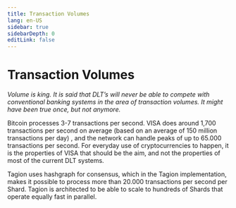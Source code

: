 ```yaml
---
title: Transaction Volumes
lang: en-US
sidebar: true
sidebarDepth: 0
editLink: false
---
```


# Transaction Volumes

_Volume is king. It is said that DLT’s will never be able to compete with conventional banking systems in the area of transaction volumes. It might have been true once, but not anymore._

Bitcoin processes 3-7 transactions per second. VISA does around 1,700 transactions per second on average (based on an average of 150 million transactions per day) , and the network can handle peaks of up to 65.000 transactions per second. For everyday use of cryptocurrencies to happen, it is the properties of VISA that should be the aim, and not the properties of most of the current DLT systems.  

Tagion uses hashgraph for consensus, which in the Tagion implementation, makes it possible to process more than 20.000 transactions per second  per Shard. Tagion is architected to be able to scale to hundreds of Shards that operate equally fast in parallel. 
